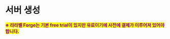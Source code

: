 # 서버 생성

<mark style="color:purple;">**※ 라라벨 Forge는 기본 free trial이 있지만 유료이기에 사전에 결제가 이루어져 있어야 합니다.**</mark>


